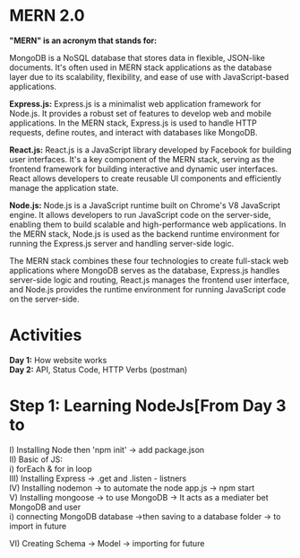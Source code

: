 <h1><strong>MERN 2.0 </strong></h1
                                
<b>"MERN" is an acronym that stands for:</b>

<b><b></b> </b>  MongoDB is a NoSQL database that stores data in flexible, JSON-like documents. It's often used in MERN stack applications as the database layer due to its scalability, flexibility, and ease of use with JavaScript-based applications.

<b>Express.js:</b>  Express.js is a minimalist web application framework for Node.js. It provides a robust set of features to develop web and mobile applications. In the MERN stack, Express.js is used to handle HTTP requests, define routes, and interact with databases like MongoDB.

<b>React.js:</b> React.js is a JavaScript library developed by Facebook for building user interfaces. It's a key component of the MERN stack, serving as the frontend framework for building interactive and dynamic user interfaces. React allows developers to create reusable UI components and efficiently manage the application state.

<b>Node.js:</b> Node.js is a JavaScript runtime built on Chrome's V8 JavaScript engine. It allows developers to run JavaScript code on the server-side, enabling them to build scalable and high-performance web applications. In the MERN stack, Node.js is used as the backend runtime environment for running the Express.js server and handling server-side logic.

The MERN stack combines these four technologies to create full-stack web applications where MongoDB serves as the database, Express.js handles server-side logic and routing, React.js manages the frontend user interface, and Node.js provides the runtime environment for running JavaScript code on the server-side.

<h1>Activities</h1>
<strong>Day 1:</strong> How website works <br>
<strong>Day 2:</strong> API, Status Code, HTTP Verbs (postman)
<h1>Step 1: Learning NodeJs[From Day 3 to </h1>
  I) Installing Node then 'npm init' -> add package.json <br>
  II) Basic of JS:<br>
        i) forEach & for in loop <br>
  III) Installing Express -> .get and .listen - listners <br>
  IV) Installing nodemon -> to automate the node app.js -> npm start <br>
  V) Installing mongoose -> to use MongoDB -> It acts as a mediater bet MongoDB and user <br>
        i) connecting MongoDB database ->then saving to a database folder -> to import in future <br>
        
  VI) Creating Schema -> Model -> importing for future<br>
